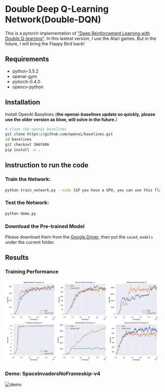 # Double Deep Q-Learning Network(Double-DQN)
This is a pytorch implementation of ["Deep Reinforcement Learning with Double Q-learning"](https://arxiv.org/abs/1509.06461). In this lastest version, I use the Atari games. But in the future, I will bring the Flappy Bird back!

## Requirements
- python-3.5.2
- openai-gym
- pytorch-0.4.0
- opencv-python

## Installation
Install OpenAI Baselines (**the openai-baselines update so quickly, please use the older version as blow, will solve in the future.**)
```bash
# clone the openai baselines
git clone https://github.com/openai/baselines.git
cd baselines
git checkout 366f486
pip install -e .

```
## Instruction to run the code
### Train the Network:
```bash
python train_network.py --cuda (if you have a GPU, you can use this flag)

```
### Test the Network:
```bash
python demo.py

```
### Download the Pre-trained Model
Please download them from the [Google Driver](https://drive.google.com/open?id=1ZXqRKwGI7purOm0CJtIVFXOZnmxqvA0p), then put the `saved_models` under the current folder.

## Results
### Training Performance
![results](figures/result.png)
### Demo: SpaceInvadersNoFrameskip-v4
![demo](figures/demo.gif)


